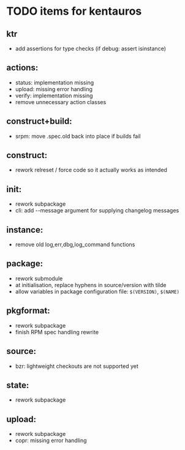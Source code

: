 # TODO items for kentauros

## ktr

- add assertions for type checks (if debug: assert isinstance)


## actions:

- status: implementation missing
- upload: missing error handling
- verify: implementation missing
- remove unnecessary action classes


## construct+build:

- srpm: move .spec.old back into place if builds fail


## construct:

- rework relreset / force code so it actually works as intended


## init:

- rework subpackage
- cli: add --message argument for supplying changelog messages


## instance:

- remove old log,err,dbg,log_command functions


## package:

- rework submodule
- at initialisation, replace hyphens in source/version with tilde
- allow variables in package configuration file: `$(VERSION)`, `$(NAME)`


## pkgformat:

- rework subpackage
- finish RPM spec handling rewrite


## source:

- bzr: lightweight checkouts are not supported yet


## state:

- rework subpackage


## upload:

- rework subpackage
- copr: missing error handling
